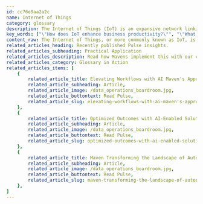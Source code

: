 ```yaml
---
id: cc76e9aa2a2c
name: Internet of Things
category: glossary
description: The Internet of Things (IoT) is an expansive network linking sensors and devices, enabling them to exchange data autonomously through advanced technologies like AI and big data, revolutionizing business operations and strategies.
key_words: ["\"How does IoT enhance business productivity?\"", "\"What are the benefits of integrating IoT in manufacturing?\"", "\"Can IoT devices improve predictive maintenance strategies?\"", "\"How does artificial intelligence work with IoT data?\"", "\"What role do wireless networks play in IoT connectivity?\"", "\"How can analytics from IoT devices drive business innovation?\"", "\"What are the security challenges of the Internet of Things?\"", "\"What is the impact of IoT on logistics and supply chain management?\"", "\"How does the Internet of Things influence user experience design?\"", "\"How is IoT transforming traditional business models into digital ecosystems?\""]
content_raw: The Internet of Things, or more commonly known as IoT, is a dynamically evolving network that technologically binds sensors or devices through the core of the internet building, a sophisticated connection through digital capabilities. It incorporates far-reaching technologies such as computing power, wireless networks, artificial intelligence (AI), analytics, and big data, enabling these interconnected devices to autonomously share, communicate, and gather data without requiring human intervention. In the business landscape, IoT offers a wealth of benefits that effectively redefine how businesses operate and shape product strategy. Data derived from IoT plays a pivotal role in allowing businesses to decipher environmental conditions efficiently. This crucial capability enables the timely prediction and prevention of potential manufacturing downtime, equipment malfunctions, and logistics inefficiencies. Furthermore, with IoT, businesses have the unique opportunity to comprehend how users interact with their products, giving them detailed insights into product performance. Leveraging intelligence derived directly from product usage can lead to the development of standout features and services. These can include software upgrades, which not only augment the product's value but also enhance user experience to set the business apart from its competitors. In the broader view, companies are now capitalizing on IoT data value chains to bring a revolutionary change in their traditional business models. This transformation facilitates the evolution of conventional products into robust, product-centric ecosystems, broadening opportunities for growth and value generation. Therefore, IoT stands at the forefront of modern technological advancement, spearheading productivity, and unlocking new possibilities for businesses in today's ever-evolving digital world.
related_articles_heading: Recently published Pulse insights.
related_articles_subheading: Practical Application
related_articles_description: Read how Mavens implement this with our clients.
related_articles_category: Glossary in Action
related_articles_items: [
	{
		related_article_title: Elevating Workflows with AI Maven's Approach,
		related_article_subheading: Article,
		related_article_image: /data_operations_boardroom.jpg,
		related_article_buttontext: Read Pulse,
		related_article_slug: elevating-workflows-with-ai-maven's-approach
	},
	{
		related_article_title: Optimized Outcomes with AI-Enabled Solutions,
		related_article_subheading: Article,
		related_article_image: /data_operations_boardroom.jpg,
		related_article_buttontext: Read Pulse,
		related_article_slug: optimized-outcomes-with-ai-enabled-solutions
	},
	{
		related_article_title: Maven Transforming the Landscape of Autonomous Vehicles,
		related_article_subheading: Article,
		related_article_image: /data_operations_boardroom.jpg,
		related_article_buttontext: Read Pulse,
		related_article_slug: maven-transforming-the-landscape-of-autonomous-vehicles
	},
]
---
```

